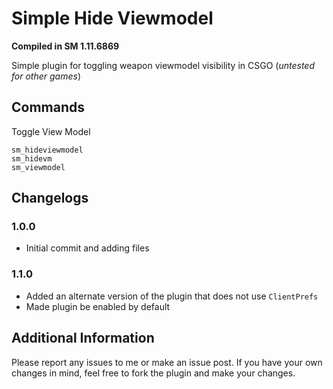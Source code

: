 # Simple Hide Viewmodel

**Compiled in SM 1.11.6869**

Simple plugin for toggling weapon viewmodel visibility in CSGO (*untested for other games*)

## Commands
Toggle View Model
```
sm_hideviewmodel
sm_hidevm
sm_viewmodel
```

## Changelogs
### 1.0.0
- Initial commit and adding files

### 1.1.0
- Added an alternate version of the plugin that does not use `ClientPrefs`
- Made plugin be enabled by default

## Additional Information
Please report any issues to me or make an issue post. If you have your own changes in mind, feel free to fork the plugin and make your changes.
